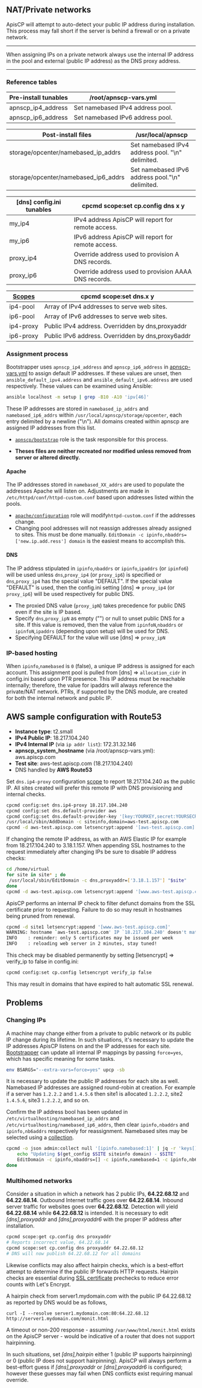 ## NAT/Private networks

ApisCP will attempt to auto-detect your public IP address during installation. This process may fall short if the server is behind a firewall or on a private network.

---

When assigning IPs on a private network always use the internal IP address in the pool and external (public IP address) as the DNS proxy address.

---

### Reference tables

| Pre-install tunables | /root/apnscp-vars.yml            |
| -------------------- | -------------------------------- |
| apnscp_ip4_address   | Set namebased IPv4 address pool. |
| apnscp_ip6_address   | Set namebased IPv6 address pool. |

| Post-install files                   | /usr/local/apnscp                                |
| ------------------------------------ | ------------------------------------------------ |
| storage/opcenter/namebased_ip_addrs  | Set namebased IPv4 address pool. "\n" delimited. |
| storage/opcenter/namebased_ip6_addrs | Set namebased IPv6 address pool."\n" delimited.  |

| [dns] config.ini tunables | cpcmd scope:set cp.config dns x y                    |
| ------------------------- | ---------------------------------------------------- |
| my_ip4                    | IPv4 address ApisCP will report for remote access.   |
| my_ip6                    | IPv6 address ApisCP will report for remote access.   |
| proxy_ip4                 | Override address used to provision A DNS records.    |
| proxy_ip6                 | Override address used to provision AAAA DNS records. |

| [Scopes](Scopes.md) | cpcmd scope:set dns.x y                          |
| ------------------- | ------------------------------------------------- |
| ip4-pool            | Array of IPv4 addresses to serve web sites.       |
| ip6-pool            | Array of IPv6 addresses to serve web sites.       |
| ip4-proxy           | Public IPv4 address. Overridden by dns,proxyaddr  |
| ip6-proxy           | Public IPv6 address. Overridden by dns,proxy6addr |

### Assignment process

Bootstrapper uses `apnscp_ip4_address` and `apnscp_ip6_address` in [apnscp-vars.yml]() to assign default IP addresses. If these values are unset, then `ansible_default_ipv4.address` and `ansible_default_ipv6.address` are used respectively. These values can be examined using Ansible:

```bash
ansible localhost -m setup | grep -B10 -A10 'ipv[46]'
```

These IP addresses are stored in `namebased_ip_addrs` and `namebased_ip6_addrs` within `/usr/local/apnscp/storage/opcenter`, each entry delimited by a newline ("\n"). All domains created within apnscp are assigned IP addresses from this list.

* [`apnscp/bootstrap`](https://github.com/apisnetworks/apnscp-playbooks/tree/master/roles/apnscp/bootstrap) role is the task responsible for this process.

* **Theses files are neither recreated nor modified unless removed from server or altered directly.**

#### Apache

The IP addresses stored in `namebased_XX_addrs` are used to populate the addresses Apache will listen on. Adjustments are made in `/etc/httpd/conf/httpd-custom.conf` based upon addresses listed within the pools.

* [`apache/configuration`](https://github.com/apisnetworks/apnscp-playbooks/tree/master/roles/apnscp/bootstrap) role will modify`httpd-custom.conf` if the addresses change.
* Changing pool addresses will not reassign addresses already assigned to sites. This must be done manually. `EditDomain -c ipinfo,nbaddrs=['new.ip.add.ress'] domain` is the easiest means to accomplish this.

#### DNS

The IP address stipulated in `ipinfo`,`nbaddrs` or `ipinfo`,`ipaddrs` (or `ipinfo6`) will be used unless `dns`,`proxy_ip4` (or `proxy_ip6`) is specified or `dns`,`proxy_ip4` has the special value "DEFAULT". If the special value "DEFAULT" is used, then the config.ini setting [dns] => `proxy_ip4` (or `proxy_ip6`) will be used respectively for public DNS.

* The proxied DNS value (`proxy_ipN`) takes precedence for public DNS even if the site is IP based.
* Specify `dns`,`proxy_ipN` as empty ("") or null to unset public DNS for a site. If this value is removed, then the value from `ipinfoN`,`nbaddrs` or `ipinfoN`,`ipaddrs` (depending upon setup) will be used for DNS.
* Specifying DEFAULT for the value will use [dns] => `proxy_ipN`

### IP-based hosting

When `ipinfo`,`namebased` is `0` (false), a unique IP address is assigned for each account. This assignment pool is pulled from [dns] => `allocation_cidr` in config.ini based upon PTR presence. This IP address must be reachable internally; therefore, the value for ipaddrs will always reference the private/NAT network. PTRs, if supported by the DNS module, are created for both the internal network and public IP.

## AWS sample configuration with Route53

* **Instance type**: t2.small
* **IPv4 Public IP**: 18.217.104.240
* **IPv4 Internal IP** (via `ip addr list`): 172.31.32.146
* **apnscp_system_hostname** (via /root/apnscp-vars.yml): aws.apiscp.com
* **Test site**: aws-test.apiscp.com (18.217.104.240)
* DNS handled by **AWS Route53**

Set `dns.ip4-proxy` configuration [scope](Scopes.md) to report 18.217.104.240 as the public IP. All sites created will prefer this remote IP with DNS provisioning and internal checks.

```bash
cpcmd config:set dns.ip4-proxy 18.217.104.240
cpcmd config:set dns.default-provider aws
cpcmd config:set dns.default-provider-key '[key:YOURKEY,secret:YOURSECRET]'
/usr/local/sbin/AddDomain -c siteinfo,domain=aws-test.apiscp.com
cpcmd -d aws-test.apiscp.com letsencrypt:append '[aws-test.apiscp.com]'
```

If changing the remote IP address, as with an AWS Elastic IP for example from 18.217.104.240 to 3.18.1.157. When appending SSL hostnames to the request immediately after changing IPs be sure to disable IP address checks:

```bash
cd /home/virtual
for site in site* ; do
 /usr/local/sbin/EditDomain -c dns,proxyaddr=['3.18.1.157'] "$site"
done
cpcmd -d aws-test.apiscp.com letsencrypt:append '[www.aws-test.apiscp.com]' false
```

ApisCP performs an internal IP check to filter defunct domains from the SSL certificate prior to requesting. Failure to do so may result in hostnames being pruned from renewal.

```bash
cpcmd -d site1 letsencrypt:append '[www.aws-test.apiscp.com]'
WARNING: hostname `aws-test.apiscp.com' IP `18.217.104.240' doesn't match hosting IP `3.18.1.157', skipping request
INFO    : reminder: only 5 certificates may be issued per week
INFO    : reloading web server in 2 minutes, stay tuned!
```

This check may be disabled permanently by setting [letsencrypt] => verify_ip to false in config.ini:

```bash
cpcmd config:set cp.config letsencrypt verify_ip false
```

This may result in domains that have expired to halt automatic SSL renewal.

## Problems

### Changing IPs
A machine may change either from a private to public network or its public IP change during its lifetime. In such situations, it's necessary to update the IP addresses ApisCP listens on and the IP addresses for each site. [Bootstrapper](Bootstrapper.md) can update all internal IP mappings by passing `force=yes`, which has specific meaning for some tasks.

```bash
env BSARGS="--extra-vars=force=yes" upcp -sb
```

It is necessary to update the public IP addresses for each site as well. Namebased IP addresses are assigned round-robin at creation. For example if a server has `1.2.2.2` and `1.4.5.6` then site1 is allocated `1.2.2.2`, site2 `1.4.5.6`, site3 `1.2.2.2`, and so on.

Confirm the IP address bool has been updated in `/etc/virtualhosting/namebased_ip_addrs` and `/etc/virtualhosting/namebased_ip6_addrs`, then clear `ipinfo,nbaddrs` and `ipinfo,nb6addrs` respectively for reassignment. Namebased sites may be selected using a [collection](cpcmd-examples.md#collections).

```bash
cpcmd -o json admin:collect null '[ipinfo.namebased:1]' | jq -r 'keys[]' | while read SITE ; do
	echo "Updating $(get_config $SITE siteinfo domain) - $SITE"
	EditDomain -c ipinfo,nbaddrs=[] -c ipinfo,namebased=1 -c ipinfo,nb6addrs=[] $i
done
```

### Multihomed networks

Consider a situation in which a network has 2 public IPs, **64.22.68.12** and **64.22.68.14**. Outbound Internet traffic goes over **64.22.68.14**. Inbound server traffic for websites goes over **64.22.68.12**. Detection will yield **64.22.68.14** while **64.22.68.12** is intended. It is necessary to edit *[dns],proxyaddr*  and *[dns],proxyaddr6* with the proper IP address after installation.

```bash
cpcmd scope:get cp.config dns proxyaddr
# Reports incorrect value, 64.22.68.14
cpcmd scope:set cp.config dns proxyaddr 64.22.68.12
# DNS will now publish 64.22.68.12 for all domains
```

Likewise conflicts may also affect hairpin checks, which is a best-effort attempt to determine if the public IP forwards HTTP requests. Hairpin checks are essential during [SSL certificate](./SSL.md) prechecks to reduce error counts with Let's Encrypt. 

A hairpin check from server1.mydomain.com with the public IP 64.22.68.12 as reported by DNS would be as follows,

```curl
curl -I --resolve server1.mydomain.com:80:64.22.68.12 http://server1.mydomain.com/monit.html
```

A timeout or non-200 response - assuming `/var/www/html/monit.html` exists on the ApisCP server - would be indicative of a router that does not support hairpinning.

In such situations, set *[dns],hairpin* either 1 (public IP supports hairpinning) or 0 (public IP does not support hairpinning). ApisCP will always perform a best-effort guess if *[dns],proxyaddr* or *[dns],proxyaddr6* is configured; however these guesses may fail when DNS conflicts exist requiring manual override.

